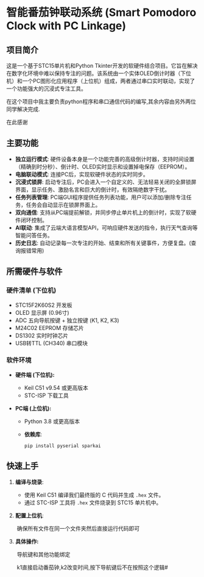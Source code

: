 # 智能番茄钟联动系统 (Smart Pomodoro Clock with PC Linkage)

## 项目简介

这是一个基于STC15单片机和Python Tkinter开发的软硬件结合项目。它旨在解决在数字化环境中难以保持专注的问题。该系统由一个实体OLED倒计时器（下位机）和一个PC图形化应用程序（上位机）组成，两者通过串口实时联动，实现了一个功能强大的沉浸式专注工具。

在这个项目中我主要负责python程序和串口通信代码的编写,其余内容由另外两位同学解决完成.

在此感谢

## 主要功能

- **独立运行模式**: 硬件设备本身是一个功能完善的高级倒计时器，支持时间设置（精确到时分秒）、倒计时、OLED实时显示和设置掉电保存（EEPROM）。
- **电脑联动模式**: 连接PC后，实现软硬件状态的实时同步。
- **沉浸式锁屏**: 启动专注后，PC会进入一个自定义的、无法轻易关闭的全屏锁屏界面，显示任务、激励名言和巨大的倒计时，有效隔绝数字干扰。
- **任务列表管理**: PC端GUI程序提供任务列表功能，用户可以添加/删除专注任务，任务会自动显示在锁屏界面上。
- **双向通信**: 支持从PC端提前解锁，并同步停止单片机上的倒计时，实现了软硬件闭环控制。
- **AI联动**: 集成了云端大语言模型API，可响应硬件发送的指令，执行天气查询等智能问答任务。
- **历史日志**: 自动记录每一次专注的开始、结束和所有关键事件，方便复盘。(查询报错常用)

## 所需硬件与软件

### 硬件清单 (下位机)

- STC15F2K60S2 开发板
- OLED 显示屏 (0.96寸)
- ADC 五向导航按键 + 独立按键 (K1, K2, K3)
- M24C02 EEPROM 存储芯片
- DS1302 实时时钟芯片
- USB转TTL (CH340) 串口模块

### 软件环境

- **硬件端 (下位机):**

  - Keil C51 v9.54 或更高版本
  - STC-ISP 下载工具

- **PC端 (上位机):**

  - Python 3.8 或更高版本

  - **依赖库**:

    ```
    pip install pyserial sparkai
    ```

## 快速上手

1. **编译与烧录**:

   - 使用 Keil C51 编译我们最终版的 C 代码并生成 `.hex` 文件。
   - 通过 STC-ISP 工具将 `.hex` 文件烧录到 STC15 单片机中。

2. **配置上位机**:

   ​	确保所有文件在同一个文件夹然后直接运行代码即可

3. **具体操作:**

   ​	导航键和其他功能绑定 

   ​	k1直接启动番茄钟,k2改变时间,按下导航键后不在按照这个逻辑#
